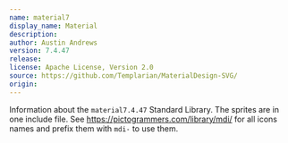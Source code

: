 ```yaml
---
name: material7
display_name: Material
description: 
author: Austin Andrews
version: 7.4.47
release: 
license: Apache License, Version 2.0
source: https://github.com/Templarian/MaterialDesign-SVG/
origin: 
---
```


Information about the `material7.4.47` Standard Library. The sprites are in one include file. See https://pictogrammers.com/library/mdi/ for all icons names and prefix them with `mdi-` to use them.

